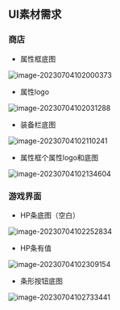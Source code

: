 ## UI素材需求

### 商店

+ 属性框底图 

![image-20230704102000373](C:\Users\15251\AppData\Roaming\Typora\typora-user-images\image-20230704102000373.png)

+ 属性logo

![image-20230704102031288](C:\Users\15251\AppData\Roaming\Typora\typora-user-images\image-20230704102031288.png)

+ 装备栏底图

![image-20230704102110241](C:\Users\15251\AppData\Roaming\Typora\typora-user-images\image-20230704102110241.png)

+ 属性框个属性logo和底图

![image-20230704102134604](C:\Users\15251\AppData\Roaming\Typora\typora-user-images\image-20230704102134604.png)

### 游戏界面

+ HP条底图（空白）

![image-20230704102252834](C:\Users\15251\AppData\Roaming\Typora\typora-user-images\image-20230704102252834.png)

+ HP条有值

![image-20230704102309154](C:\Users\15251\AppData\Roaming\Typora\typora-user-images\image-20230704102309154.png)

+ 条形按钮底图

![image-20230704102733441](C:\Users\15251\AppData\Roaming\Typora\typora-user-images\image-20230704102733441.png)